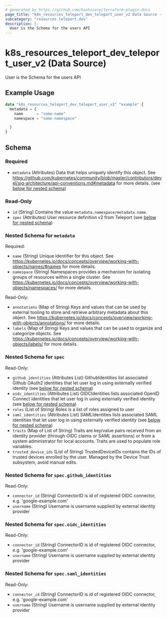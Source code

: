 ```yaml
---
# generated by https://github.com/hashicorp/terraform-plugin-docs
page_title: "k8s_resources_teleport_dev_teleport_user_v2 Data Source - terraform-provider-k8s"
subcategory: "resources.teleport.dev"
description: |-
  User is the Schema for the users API
---
```


# k8s_resources_teleport_dev_teleport_user_v2 (Data Source)

User is the Schema for the users API

## Example Usage

```terraform
data "k8s_resources_teleport_dev_teleport_user_v2" "example" {
  metadata = {
    name      = "some-name"
    namespace = "some-namespace"

  }
}
```

<!-- schema generated by tfplugindocs -->
## Schema

### Required

- `metadata` (Attributes) Data that helps uniquely identify this object. See https://github.com/kubernetes/community/blob/master/contributors/devel/sig-architecture/api-conventions.md#metadata for more details. (see [below for nested schema](#nestedatt--metadata))

### Read-Only

- `id` (String) Contains the value `metadata.namespace/metadata.name`.
- `spec` (Attributes) User resource definition v2 from Teleport (see [below for nested schema](#nestedatt--spec))

<a id="nestedatt--metadata"></a>
### Nested Schema for `metadata`

Required:

- `name` (String) Unique identifier for this object. See https://kubernetes.io/docs/concepts/overview/working-with-objects/names/#names for more details.
- `namespace` (String) Namespaces provides a mechanism for isolating groups of resources within a single cluster. See https://kubernetes.io/docs/concepts/overview/working-with-objects/namespaces/ for more details.

Read-Only:

- `annotations` (Map of String) Keys and values that can be used by external tooling to store and retrieve arbitrary metadata about this object. See https://kubernetes.io/docs/concepts/overview/working-with-objects/annotations/ for more details.
- `labels` (Map of String) Keys and values that can be used to organize and categorize objects. See https://kubernetes.io/docs/concepts/overview/working-with-objects/labels/ for more details.


<a id="nestedatt--spec"></a>
### Nested Schema for `spec`

Read-Only:

- `github_identities` (Attributes List) GithubIdentities list associated Github OAuth2 identities that let user log in using externally verified identity (see [below for nested schema](#nestedatt--spec--github_identities))
- `oidc_identities` (Attributes List) OIDCIdentities lists associated OpenID Connect identities that let user log in using externally verified identity (see [below for nested schema](#nestedatt--spec--oidc_identities))
- `roles` (List of String) Roles is a list of roles assigned to user
- `saml_identities` (Attributes List) SAMLIdentities lists associated SAML identities that let user log in using externally verified identity (see [below for nested schema](#nestedatt--spec--saml_identities))
- `traits` (Map of List of String) Traits are key/value pairs received from an identity provider (through OIDC claims or SAML assertions) or from a system administrator for local accounts. Traits are used to populate role variables.
- `trusted_device_ids` (List of String) TrustedDeviceIDs contains the IDs of trusted devices enrolled by the user. Managed by the Device Trust subsystem, avoid manual edits.

<a id="nestedatt--spec--github_identities"></a>
### Nested Schema for `spec.github_identities`

Read-Only:

- `connector_id` (String) ConnectorID is id of registered OIDC connector, e.g. 'google-example.com'
- `username` (String) Username is username supplied by external identity provider


<a id="nestedatt--spec--oidc_identities"></a>
### Nested Schema for `spec.oidc_identities`

Read-Only:

- `connector_id` (String) ConnectorID is id of registered OIDC connector, e.g. 'google-example.com'
- `username` (String) Username is username supplied by external identity provider


<a id="nestedatt--spec--saml_identities"></a>
### Nested Schema for `spec.saml_identities`

Read-Only:

- `connector_id` (String) ConnectorID is id of registered OIDC connector, e.g. 'google-example.com'
- `username` (String) Username is username supplied by external identity provider

